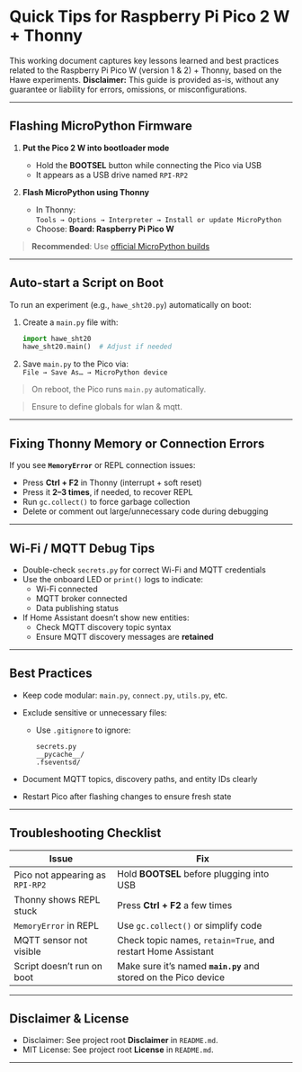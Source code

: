 # Quick Tips for Raspberry Pi Pico 2 W + Thonny

This working document captures key lessons learned and best practices related to the Raspberry Pi Pico W (version 1 & 2) + Thonny, based on the Hawe experiments.
**Disclaimer:** This guide is provided as-is, without any guarantee or liability for errors, omissions, or misconfigurations.

---

## Flashing MicroPython Firmware

1. **Put the Pico 2 W into bootloader mode**  
   - Hold the **BOOTSEL** button while connecting the Pico via USB  
   - It appears as a USB drive named `RPI-RP2`

2. **Flash MicroPython using Thonny**  
   - In Thonny:  
     `Tools → Options → Interpreter → Install or update MicroPython`  
   - Choose: **Board: Raspberry Pi Pico W**

> **Recommended**: Use [official MicroPython builds](https://micropython.org/download/rp2-pico-w/)

---

## Auto-start a Script on Boot

To run an experiment (e.g., `hawe_sht20.py`) automatically on boot:

1. Create a `main.py` file with:

   ```python
   import hawe_sht20
   hawe_sht20.main()  # Adjust if needed
   ```

2. Save `main.py` to the Pico via:  
   `File → Save As… → MicroPython device`

> On reboot, the Pico runs `main.py` automatically.

> Ensure to define globals for wlan & mqtt.

---

## Fixing Thonny Memory or Connection Errors

If you see **`MemoryError`** or REPL connection issues:

- Press **Ctrl + F2** in Thonny (interrupt + soft reset)
- Press it **2–3 times**, if needed, to recover REPL
- Run `gc.collect()` to force garbage collection
- Delete or comment out large/unnecessary code during debugging

---

## Wi-Fi / MQTT Debug Tips

- Double-check `secrets.py` for correct Wi-Fi and MQTT credentials
- Use the onboard LED or `print()` logs to indicate:
  - Wi-Fi connected
  - MQTT broker connected
  - Data publishing status
- If Home Assistant doesn’t show new entities:
  - Check MQTT discovery topic syntax
  - Ensure MQTT discovery messages are **retained**

---

## Best Practices

- Keep code modular: `main.py`, `connect.py`, `utils.py`, etc.
- Exclude sensitive or unnecessary files:
  - Use `.gitignore` to ignore:

    ```
    secrets.py
    __pycache__/
    .fseventsd/
    ```

- Document MQTT topics, discovery paths, and entity IDs clearly
- Restart Pico after flashing changes to ensure fresh state

---

## Troubleshooting Checklist

| Issue                           | Fix                                                                 |
|--------------------------------|----------------------------------------------------------------------|
| Pico not appearing as `RPI-RP2` | Hold **BOOTSEL** before plugging into USB                           |
| Thonny shows REPL stuck         | Press **Ctrl + F2** a few times                                     |
| `MemoryError` in REPL           | Use `gc.collect()` or simplify code                                 |
| MQTT sensor not visible         | Check topic names, `retain=True`, and restart Home Assistant        |
| Script doesn’t run on boot      | Make sure it’s named **`main.py`** and stored on the Pico device    |

---

## Disclaimer & License

- Disclaimer: See project root **Disclaimer** in `README.md`.
- MIT License: See project root **License** in `README.md`.

---
